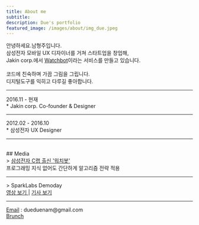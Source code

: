 ```yaml
---
title: About me
subtitle:
description: Due's portfolio
featured_image: /images/about/img_due.jpeg
---
```



안녕하세요.남형주입니다.<br>
삼성전자 모바일 UX 디자이너를 거쳐 스타트업을 창업해,<br>
Jakin corp.에서 <a href="https://www.watchbot.co.kr/" target="_blank">Watchbot</a>이라는 서비스를 만들고 있습니다.
<br>
<br>
코드에 친숙하며 가끔 그림을 그립니다.<br>
디지털도구를 익히고 다루길 좋아합니다.<br>



<hr>
2016.11 - 현재<br>
* Jakin corp. Co-founder & Designer <br>

<hr>
2012.02 - 2016.10<br>
* 삼성전자 UX Designer
<hr>

<br>
## Media
<br>
> <a href="http://www.inews24.com/view/1091159?rrf=nv" target="_blank">삼성전자 C랩 출신 '워치봇'</a><br>
프로그래밍 지식 없어도 간단하게 알고리즘 전략 적용
<hr>
> SparkLabs Demoday <br>
<a href="https://www.youtube-nocookie.com/embed/OCedARFnl2Y?start=87" target="_blank">영상 보기 </a> |
<a href="http://platum.kr/archives/102173" target="_blank"> 기사 보기 </a>
<hr>
<a href="mailto:dueduenam@gmail.com" target="_blank">Email</a> : dueduenam@gmail.com<br>
<a href="https://brunch.co.kr/@duenam#articles" target="_blank">Brunch</a><br>
